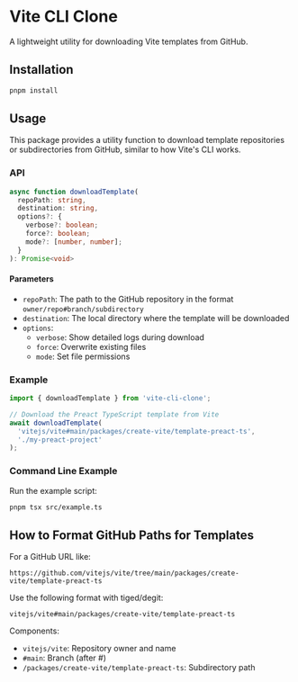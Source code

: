 # Vite CLI Clone

A lightweight utility for downloading Vite templates from GitHub.

## Installation

```bash
pnpm install
```

## Usage

This package provides a utility function to download template repositories or subdirectories from GitHub, similar to how Vite's CLI works.

### API

```typescript
async function downloadTemplate(
  repoPath: string,
  destination: string,
  options?: {
    verbose?: boolean;
    force?: boolean;
    mode?: [number, number];
  }
): Promise<void>
```

#### Parameters

- `repoPath`: The path to the GitHub repository in the format `owner/repo#branch/subdirectory`
- `destination`: The local directory where the template will be downloaded
- `options`: 
  - `verbose`: Show detailed logs during download
  - `force`: Overwrite existing files
  - `mode`: Set file permissions

### Example

```typescript
import { downloadTemplate } from 'vite-cli-clone';

// Download the Preact TypeScript template from Vite
await downloadTemplate(
  'vitejs/vite#main/packages/create-vite/template-preact-ts',
  './my-preact-project'
);
```

### Command Line Example

Run the example script:

```bash
pnpm tsx src/example.ts
```

## How to Format GitHub Paths for Templates

For a GitHub URL like:
```
https://github.com/vitejs/vite/tree/main/packages/create-vite/template-preact-ts
```

Use the following format with tiged/degit:
```
vitejs/vite#main/packages/create-vite/template-preact-ts
```

Components:
- `vitejs/vite`: Repository owner and name
- `#main`: Branch (after #)
- `/packages/create-vite/template-preact-ts`: Subdirectory path 